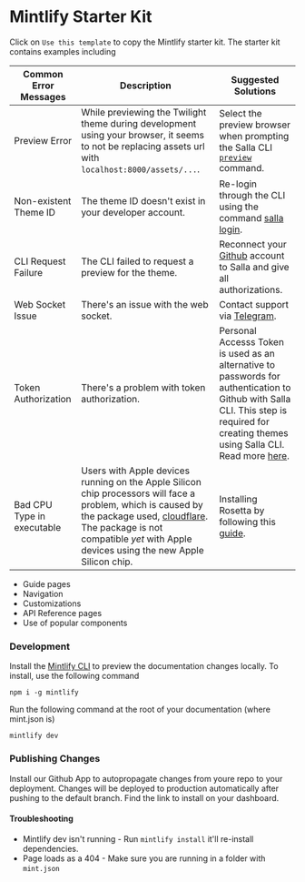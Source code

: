 # Mintlify Starter Kit

Click on `Use this template` to copy the Mintlify starter kit. The starter kit contains examples including


| Common Error Messages | Description | Suggested Solutions |
| --- | --- | --- |
| Preview Error | While previewing the Twilight theme during development using your browser, it seems to not be replacing assets url with `localhost:8000/assets/...`. | Select the preview browser when prompting the Salla CLI [`preview`](doc-422776?nav=01HNA8QHCPJTCY5VSEZ616JCAK) command. |
| Non-existent Theme ID | The theme ID doesn't exist in your developer account. | Re-login through the CLI using the command [salla login](doc-422762?nav=01HNA8QHCPJTCY5VSEZ616JCAK). |
| CLI Request Failure | The CLI failed to request a preview for the theme. | Reconnect your [Github](https://github.com/) account to Salla and give all authorizations. |
| Web Socket Issue | There's an issue with the web socket. | Contact support via [Telegram](https://t.me/SallaSupportBot). |
| Token Authorization | There's a problem with token authorization. | Personal Accesss Token is used as an alternative to passwords for authentication to Github with Salla CLI. This step is required for creating themes using Salla CLI. Read more [here](doc-422769?nav=01HNA8QHCPJTCY5VSEZ616JCAK).  |
| Bad CPU Type in executable | Users with Apple devices running on the Apple Silicon chip processors will face a problem, which is caused by the package used, [cloudflare](https://www.npmjs.com/package/cloudflare). The package is not compatible *yet* with Apple devices using the new Apple Silicon chip. | Installing Rosetta by following this [guide](doc-422761?nav=01HNA8QHCPJTCY5VSEZ616JCAK). 
- Guide pages
- Navigation
- Customizations
- API Reference pages
- Use of popular components

### Development

Install the [Mintlify CLI](https://www.npmjs.com/package/mintlify) to preview the documentation changes locally. To install, use the following command

```
npm i -g mintlify
```

Run the following command at the root of your documentation (where mint.json is)

```
mintlify dev
```

### Publishing Changes

Install our Github App to autopropagate changes from youre repo to your deployment. Changes will be deployed to production automatically after pushing to the default branch. Find the link to install on your dashboard. 

#### Troubleshooting

- Mintlify dev isn't running - Run `mintlify install` it'll re-install dependencies.
- Page loads as a 404 - Make sure you are running in a folder with `mint.json`
